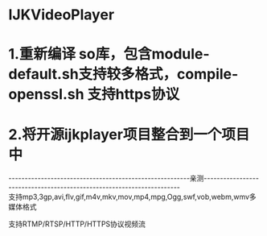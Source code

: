 # IJKVideoPlayer
# 1.重新编译 so库，包含module-default.sh支持较多格式，compile-openssl.sh 支持https协议
# 2.将开源ijkplayer项目整合到一个项目中

--------------------------------------------------------亲测----------------------------------------------------------------------                              
支持mp3,3gp,avi,flv,gif,m4v,mkv,mov,mp4,mpg,Ogg,swf,vob,webm,wmv多媒体格式

支持RTMP/RTSP/HTTP/HTTPS协议视频流







